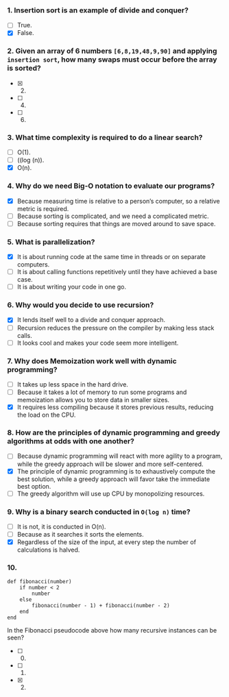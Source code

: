 ### 1. Insertion sort is an example of divide and conquer?

- [ ] True.
- [x] False.

### 2. Given an array of 6 numbers `[6,8,19,48,9,90]` and applying `insertion sort`, how many swaps must occur before the array is sorted?

- [x] 2.
- [ ] 4.
- [ ] 6.

### 3. What time complexity is required to do a linear search?

- [ ] O(1).
- [ ] ((log (n)).
- [x] O(n).

### 4. Why do we need Big-O notation to evaluate our programs?

- [x] Because measuring time is relative to a person’s computer, so a relative metric is required.
- [ ] Because sorting is complicated, and we need a complicated metric.
- [ ] Because sorting requires that things are moved around to save space.

### 5. What is parallelization?

- [x] It is about running code at the same time in threads or on separate computers.
- [ ] It is about calling functions repetitively until they have achieved a base case.
- [ ] It is about writing your code in one go.

### 6. Why would you decide to use recursion?

- [x] It lends itself well to a divide and conquer approach.
- [ ] Recursion reduces the pressure on the compiler by making less stack calls.
- [ ] It looks cool and makes your code seem more intelligent.

### 7. Why does Memoization work well with dynamic programming?

- [ ] It takes up less space in the hard drive.
- [ ] Because it takes a lot of memory to run some programs and memoization allows you to store data in smaller sizes.
- [x] It requires less compiling because it stores previous results, reducing the load on the CPU.

### 8. How are the principles of dynamic programming and greedy algorithms at odds with one another?

- [ ] Because dynamic programming will react with more agility to a program, while the greedy approach will be slower and more self-centered.
- [x] The principle of dynamic programming is to exhaustively compute the best solution, while a greedy approach will favor take the immediate best option.
- [ ] The greedy algorithm will use up CPU by monopolizing resources.

### 9. Why is a binary search conducted in `O(log n)` time?

- [ ] It is not, it is conducted in O(n).
- [ ] Because as it searches it sorts the elements.
- [x] Regardless of the size of the input, at every step the number of calculations is halved.

### 10.

```
def fibonacci(number)
    if number < 2
        number
    else
        fibonacci(number - 1) + fibonacci(number - 2)
    end
end
```

In the Fibonacci pseudocode above how many recursive instances can be seen?

- [ ] 0.
- [ ] 1.
- [x] 2.
